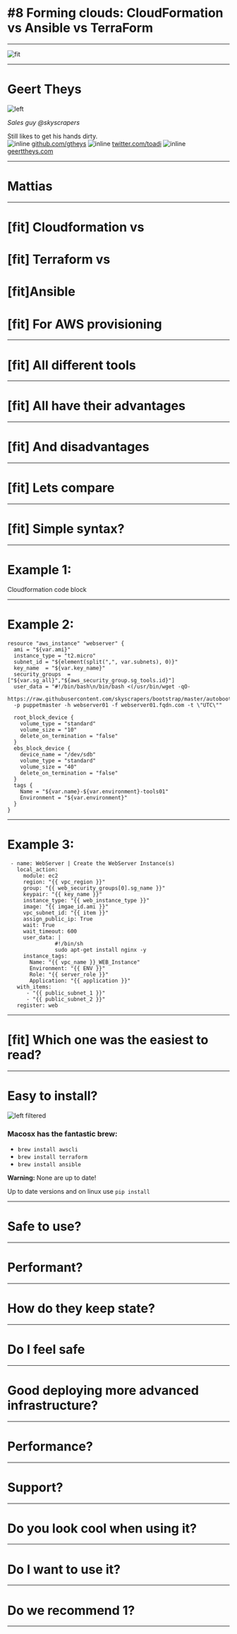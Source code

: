# #8 Forming clouds: CloudFormation vs Ansible vs TerraForm

---

![fit](logo-skyscrapers.png)

---

# Geert Theys

![left](GeertTheys.png)

*Sales guy @skyscrapers*

Still likes to get his hands dirty.
<br>
![inline](github.png) [github.com/gtheys](https://github.com/gtheys)
![inline](twitter.png) [twitter.com/toadi](https://twitter.com/toadi)
![inline](home.png) [geerttheys.com](http://geerttheys.com)

---

# Mattias 


---

# [fit] Cloudformation vs
# [fit] Terraform vs
# [fit]Ansible
# [fit] For AWS provisioning

---

# [fit] All different tools

---

# [fit] All have their advantages


---

# [fit] And disadvantages

--- 

# [fit] Lets compare

--- 

# [fit] Simple syntax?

---

# Example 1:

Cloudformation code block

---

# Example 2:

```
resource "aws_instance" "webserver" {
  ami = "${var.ami}"
  instance_type = "t2.micro"
  subnet_id = "${element(split(",", var.subnets), 0)}"
  key_name  = "${var.key_name}"
  security_groups  = ["${var.sg_all}","${aws_security_group.sg_tools.id}"]
  user_data = "#!/bin/bash\n/bin/bash <(/usr/bin/wget -qO- 
  https://raw.githubusercontent.com/skyscrapers/bootstrap/master/autobootstrap.sh) 
  -p puppetmaster -h webserver01 -f webserver01.fqdn.com -t \"UTC\""

  root_block_device {
    volume_type = "standard"
    volume_size = "10"
    delete_on_termination = "false"
  }
  ebs_block_device {
    device_name = "/dev/sdb"
    volume_type = "standard"
    volume_size = "40"
    delete_on_termination = "false"
  }
  tags {
    Name = "${var.name}-${var.environment}-tools01"
    Environment = "${var.environment}"
  }
}
```

--- 

# Example 3:

```
 - name: WebServer | Create the WebServer Instance(s)
   local_action:
     module: ec2
     region: "{{ vpc_region }}"
     group: "{{ web_security_groups[0].sg_name }}"
     keypair: "{{ key_name }}"
     instance_type: "{{ web_instance_type }}"
     image: "{{ imgae_id.ami }}"
     vpc_subnet_id: "{{ item }}"
     assign_public_ip: True
     wait: True
     wait_timeout: 600
     user_data: |
               #!/bin/sh
               sudo apt-get install nginx -y
     instance_tags:
       Name: "{{ vpc_name }}_WEB_Instance"
       Environment: "{{ ENV }}"
       Role: "{{ server_role }}"
       Application: "{{ application }}"
   with_items:
      - "{{ public_subnet_1 }}"
      - "{{ public_subnet_2 }}"
   register: web
```
---

# [fit] Which one was the easiest to read?

--- 

# Easy to install?

![left filtered](brew.jpg)

### Macosx has the fantastic brew:

* `brew install awscli`
* `brew install terraform`
* `brew install ansible`

__Warning:__ None are up to date!

Up to date versions and on linux use `pip install`

---

# Safe to use?

---

# Performant?

---

# How do they keep state?

---

# Do I feel safe

---

# Good deploying more advanced infrastructure?

---

# Performance?

---

# Support?

--- 

# Do you look cool when using it?

---

# Do I want to use it?

---

# Do we recommend 1?

---


